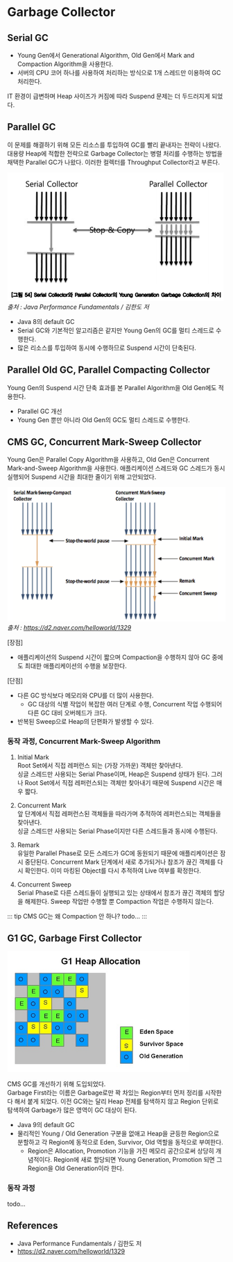 # Garbage Collector
## Serial GC
- Young Gen에서 Generational Algorithm, Old Gen에서 Mark and Compaction Algorithm을 사용한다.
- 서버의 CPU 코어 하나를 사용하여 처리하는 방식으로 1개 스레드만 이용하여 GC 처리한다.

IT 환경이 급변하며 Heap 사이즈가 커짐에 따라 Suspend 문제는 더 두드러지게 되었다. 

## Parallel GC
이 문제를 해결하기 위해 모든 리소스를 투입하여 GC를 빨리 끝내자는 전략이 나왔다. 대용량 Heap에 적합한 전략으로 Garbage Collector는 병렬 처리를 수행하는 방법을 채택한 Parallel GC가 나왔다. 이러한 컬렉터를 Throughput Collector라고 부른다.

![parallel-gc](/images/java/20240910-garbage-collector-1.png)
_출처 : Java Performance Fundamentals / 김한도 저_

- Java 8의 default GC
- Serial GC와 기본적인 알고리즘은 같지만 Young Gen의 GC를 멀티 스레드로 수행한다.
- 많은 리소스를 투입하여 동시에 수행하므로 Suspend 시간이 단축된다.

## Parallel Old GC, Parallel Compacting Collector
Young Gen의 Suspend 시간 단축 효과를 본 Parallel Algorithm을 Old Gen에도 적용한다.

- Parallel GC 개선
- Young Gen 뿐만 아니라 Old Gen의 GC도 멀티 스레드로 수행한다.

## CMS GC, Concurrent Mark-Sweep Collector
Young Gen은 Parallel Copy Algorithm을 사용하고, Old Gen은 Concurrent Mark-and-Sweep Algorithm을 사용한다. 애플리케이션 스레드와 GC 스레드가 동시 실행되어 Suspend 시간을 최대한 줄이기 위해 고안되었다.

![cms-gc](/images/java/20240910-garbage-collector-2.png)
_출처 : https://d2.naver.com/helloworld/1329_

[장점]
- 애플리케이션의 Suspend 시간이 짧으며 Compaction을 수행하지 않아 GC 중에도 최대한 애플리케이션의 수행을 보장한다.

[단점]
- 다른 GC 방식보다 메모리와 CPU를 더 많이 사용한다.
	- GC 대상의 식별 작업이 복잡한 여러 단계로 수행, Concurrent 작업 수행되어 다른 GC 대비 오버헤드가 크다.
- 반복된 Sweep으로 Heap의 단편화가 발생할 수 있다.

### 동작 과정, Concurrent Mark-Sweep Algorithm
1. Initial Mark<br/>
	Root Set에서 직접 레퍼런스 되는 (가장 가까운) 객체만 찾아낸다.<br/>
	싱글 스레드만 사용되는 Serial Phase이며, Heap은 Suspend 상태가 된다. 그러나 Root Set에서 직접 레퍼런스되는 객체만 찾아내기 때문에 Suspend 시간은 매우 짧다.

2. Concurrent Mark<br/>
	앞 단계에서 직접 레퍼런스된 객체들을 따라가며 추적하여 레퍼런스되는 객체들을 찾아낸다.<br/>
	싱글 스레드만 사용되는 Serial Phase이지만 다른 스레드들과 동시에 수행된다.

3. Remark<br/>
	유일한 Parallel Phase로 모든 스레드가 GC에 동원되기 때문에 애플리케이션은 잠시 중단된다. Concurrent Mark 단계에서 새로 추가되거나 참조가 끊긴 객체를 다시 확인한다. 이미 마킹된 Object를 다시 추적하여 Live 여부를 확정한다.

4. Concurrent Sweep<br/>
	Serial Phase로 다른 스레드들이 실행되고 있는 상태에서 참조가 끊긴 객체의 할당을 해제한다. Sweep 작업만 수행할 뿐 Compaction 작업은 수행하지 않는다.

::: tip CMS GC는 왜 Compaction 안 하나?
todo...
:::

## G1 GC, Garbage First Collector
![g1-gc](/images/java/20240910-garbage-collector-3.png)

CMS GC를 개선하기 위해 도입되었다.<br/>
Garbage First라는 이름은 Garbage로만 꽉 차있는 Region부터 먼저 정리를 시작한다 해서 붙게 되었다. 이전 GC와는 달리 Heap 전체를 탐색하지 않고 Region 단위로 탐색하여 Garbage가 많은 영역이 GC 대상이 된다.

- Java 9의 default GC
- 물리적인 Young / Old Generation 구분을 없애고 Heap을 균등한 Region으로 분할하고 각 Region에 동적으로 Eden, Survivor, Old 역할을 동적으로 부여한다.
	- Region은 Allocation, Promotion 기능을 가진 메모리 공간으로써 상당히 개념적이다. Region에 새로 할당되면 Young Generation, Promotion 되면 그 Region을 Old Generation이라 한다.

### 동작 과정
todo...


## References
- Java Performance Fundamentals / 김한도 저
- https://d2.naver.com/helloworld/1329
